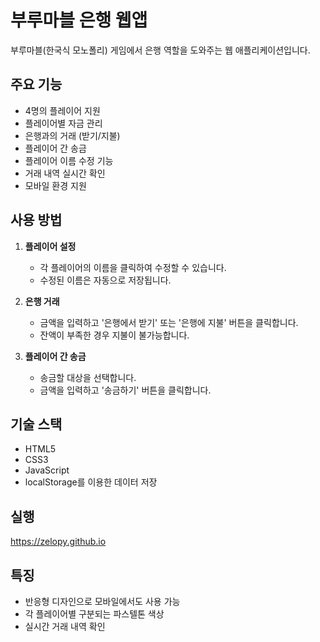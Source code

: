 # 부루마블 은행 웹앱

부루마블(한국식 모노폴리) 게임에서 은행 역할을 도와주는 웹 애플리케이션입니다.

## 주요 기능

- 4명의 플레이어 지원
- 플레이어별 자금 관리
- 은행과의 거래 (받기/지불)
- 플레이어 간 송금
- 플레이어 이름 수정 기능
- 거래 내역 실시간 확인
- 모바일 환경 지원

## 사용 방법

1. **플레이어 설정**
   - 각 플레이어의 이름을 클릭하여 수정할 수 있습니다.
   - 수정된 이름은 자동으로 저장됩니다.

2. **은행 거래**
   - 금액을 입력하고 '은행에서 받기' 또는 '은행에 지불' 버튼을 클릭합니다.
   - 잔액이 부족한 경우 지불이 불가능합니다.

3. **플레이어 간 송금**
   - 송금할 대상을 선택합니다.
   - 금액을 입력하고 '송금하기' 버튼을 클릭합니다.

## 기술 스택

- HTML5
- CSS3
- JavaScript
- localStorage를 이용한 데이터 저장

## 실행

https://zelopy.github.io

## 특징

- 반응형 디자인으로 모바일에서도 사용 가능
- 각 플레이어별 구분되는 파스텔톤 색상
- 실시간 거래 내역 확인
